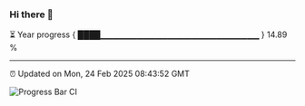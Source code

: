 ### Hi there 👋

⏳ Year progress { ████▁▁▁▁▁▁▁▁▁▁▁▁▁▁▁▁▁▁▁▁▁▁▁▁▁▁ } 14.89 %

---

⏰ Updated on Mon, 24 Feb 2025 08:43:52 GMT

![Progress Bar CI](https://github.com/IshwaranRudhara/GIT-ACTION/workflows/Progress%20Bar%20CI/badge.svg)
